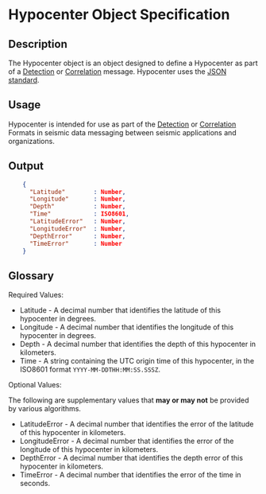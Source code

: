 # Hypocenter Object Specification

## Description

The Hypocenter object is an object designed to define a Hypocenter as part of a
[Detection](Detection.md) or [Correlation](Correlation.md) message.  Hypocenter
uses the [JSON standard](http://www.json.org).


## Usage
Hypocenter is intended for use as part of the [Detection](Detection.md) or
[Correlation](Correlation.md)  Formats in seismic data messaging between seismic
applications and organizations.

## Output
```json
    {
      "Latitude"        : Number,
      "Longitude"       : Number,
      "Depth"           : Number,         
      "Time"            : ISO8601,
      "LatitudeError"   : Number,
      "LongitudeError"  : Number,
      "DepthError"      : Number,
      "TimeError"       : Number        
    }
```

## Glossary
Required Values:
* Latitude - A decimal number that identifies the latitude of this hypocenter in
degrees.
* Longitude - A decimal number that identifies the longitude of this hypocenter
in degrees.
* Depth - A decimal number that identifies the depth of this hypocenter in
kilometers.
* Time - A string containing the UTC origin time of this hypocenter, in the
ISO8601 format `YYYY-MM-DDTHH:MM:SS.SSSZ`.

Optional Values:

The following are supplementary values that **may or may not** be provided by
various algorithms.
* LatitudeError - A decimal number that identifies the error of the latitude of
this hypocenter in kilometers.
* LongitudeError - A decimal number that identifies the error of the longitude
of this hypocenter in kilometers.
* DepthError - A decimal number that identifies the depth error of this
hypocenter in kilometers.
* TimeError - A decimal number that identifies the error of the time in seconds.
